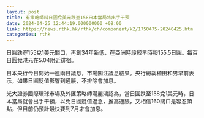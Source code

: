 ```yaml
---
layout: post
title: 有策略師料日圓兌美元跌至158日本當局將出手干預
date: 2024-04-25 12:44:19.000000000 +08:00
link: https://news.rthk.hk/rthk/ch/component/k2/1750475-20240425.htm
categories: rthk
---
```


日圓跌穿155兌1美元關口，再創34年新低，在亞洲時段較早時報155.5日圓。每百日圓兌港元在5.04附近徘徊。

日本央行今日開始一連兩日議息，市場關注議息結果。央行總裁植田和男早前表示，如果日圓貶值影響到通脹，不排除會加息。

光大證券國際環球市場及外匯策略師湯麗鴻認為，當日圓跌至158兌1美元時，日本當局就會出手干預，以免日圓貶值過急，推高通脹，又相信160關口是容忍頂點，但目前仍預計最快要到7月才會加息。
